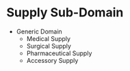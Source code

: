 # Supply Sub-Domain

- Generic Domain
  - Medical Supply
  - Surgical Supply
  - Pharmaceutical Supply
  - Accessory Supply